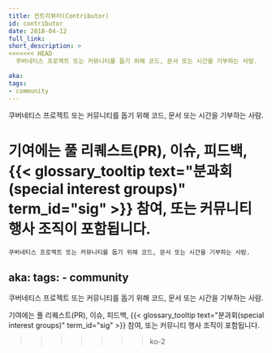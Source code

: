 ```yaml
---
title: 컨트리뷰터(Contributor)
id: contributor
date: 2018-04-12
full_link:
short_description: >
<<<<<<< HEAD
  쿠버네티스 프로젝트 또는 커뮤니티를 돕기 위해 코드, 문서 또는 시간을 기부하는 사람.

aka:
tags:
- community
---
```

 쿠버네티스 프로젝트 또는 커뮤니티를 돕기 위해 코드, 문서 또는 시간을 기부하는 사람.

<!--more-->

기여에는 풀 리퀘스트(PR), 이슈, 피드백, {{< glossary_tooltip text="분과회(special interest groups)" term_id="sig" >}} 참여, 또는 커뮤니티 행사 조직이 포함됩니다.
=======
    쿠버네티스 프로젝트 또는 커뮤니티를 돕기 위해 코드, 문서 또는 시간을 기부하는 사람.

aka:
tags:
    - community
---

쿠버네티스 프로젝트 또는 커뮤니티를 돕기 위해 코드, 문서 또는 시간을 기부하는 사람.

<!--more-->

기여에는 풀 리퀘스트(PR), 이슈, 피드백, {{< glossary_tooltip text="분과회(special interest groups)" term_id="sig" >}} 참여, 또는 커뮤니티 행사 조직이 포함됩니다.
>>>>>>> ko-2
